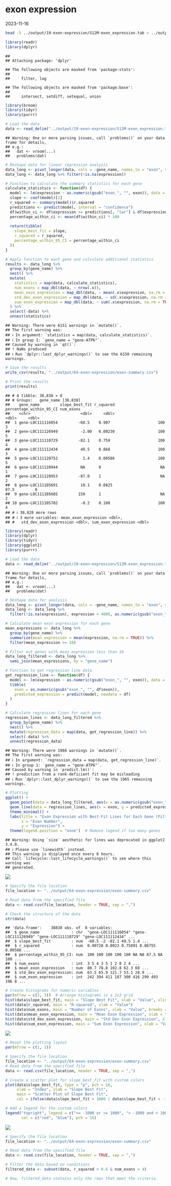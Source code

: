 exon expression
================
2023-11-16

``` bash
head -5 ../output/19-exon-expression/S12M-exon_expression.tab > ../output/19-exon-expression/HEAD5-S12M-exon_expression.tab
```

``` r
library(readr)
library(dplyr)
```

    ## 
    ## Attaching package: 'dplyr'

    ## The following objects are masked from 'package:stats':
    ## 
    ##     filter, lag

    ## The following objects are masked from 'package:base':
    ## 
    ##     intersect, setdiff, setequal, union

``` r
library(broom)
library(tidyr)
library(purrr)

# Load the data
data <- read_delim("../output/19-exon-expression/S12M-exon_expression.tab", "\t", escape_double = FALSE, col_types = cols(), trim_ws = TRUE)
```

    ## Warning: One or more parsing issues, call `problems()` on your data frame for details,
    ## e.g.:
    ##   dat <- vroom(...)
    ##   problems(dat)

``` r
# Reshape data for linear regression analysis
data_long <- pivot_longer(data, cols = -gene_name, names_to = "exon", values_to = "expression")
data_long <- data_long %>% filter(!is.na(expression))

# Function to calculate the summary statistics for each gene
calculate_statistics <- function(df) {
  model <- lm(expression ~ as.numeric(gsub("exon_", "", exon)), data = df)
  slope <- coef(model)[2]
  r_squared <- summary(model)$r.squared
  predictions <- predict(model, interval = "confidence")
  df$within_ci <- df$expression >= predictions[, "lwr"] & df$expression <= predictions[, "upr"]
  percentage_within_ci <- mean(df$within_ci) * 100
  
  return(tibble(
    slope_best_fit = slope,
    r_squared = r_squared,
    percentage_within_95_CI = percentage_within_ci
  ))
}

# Apply function to each gene and calculate additional statistics
results <- data_long %>%
  group_by(gene_name) %>%
  nest() %>%
  mutate(
    statistics = map(data, calculate_statistics),
    num_exons = map_dbl(data, ~ nrow(.x)),
    mean_exon_expression = map_dbl(data, ~ mean(.x$expression, na.rm = TRUE)),
    std_dev_exon_expression = map_dbl(data, ~ sd(.x$expression, na.rm = TRUE)),
    sum_exon_expression = map_dbl(data, ~ sum(.x$expression, na.rm = TRUE))
  ) %>%
  select(-data) %>%
  unnest(statistics)
```

    ## Warning: There were 6151 warnings in `mutate()`.
    ## The first warning was:
    ## ℹ In argument: `statistics = map(data, calculate_statistics)`.
    ## ℹ In group 1: `gene_name = "gene-ATP6"`.
    ## Caused by warning in `qt()`:
    ## ! NaNs produced
    ## ℹ Run `dplyr::last_dplyr_warnings()` to see the 6150 remaining warnings.

``` r
# Save the results
write_csv(results, "../output/64-exon-expression/exon-summary.csv")

# Print the results
print(results)
```

    ## # A tibble: 38,838 × 8
    ## # Groups:   gene_name [38,838]
    ##    gene_name         slope_best_fit r_squared percentage_within_95_CI num_exons
    ##    <chr>                      <dbl>     <dbl>                   <dbl>     <dbl>
    ##  1 gene-LOC111116054         -60.5    0.907                     100           3
    ##  2 gene-LOC111126949          -2.00   0.00230                   100           5
    ##  3 gene-LOC111110729         -82.1    0.759                     100           4
    ##  4 gene-LOC111112434          49.5    0.868                     100           3
    ##  5 gene-LOC111120752           1.4    0.00586                   100           5
    ##  6 gene-LOC111128944          NA      0                          NA           1
    ##  7 gene-LOC111128953         -87.0    1                          NA           2
    ##  8 gene-LOC111105691          10.1    0.0825                     87.5         8
    ##  9 gene-LOC111105685         150      1                          NA           2
    ## 10 gene-LOC111105702          -0.2    0.100                     100           4
    ## # ℹ 38,828 more rows
    ## # ℹ 3 more variables: mean_exon_expression <dbl>,
    ## #   std_dev_exon_expression <dbl>, sum_exon_expression <dbl>

``` r
library(readr)
library(dplyr)
library(tidyr)
library(ggplot2)
library(purrr)

# Load the data
data <- read_delim("../output/19-exon-expression/S12M-exon_expression.tab", "\t", escape_double = FALSE, col_types = cols(), trim_ws = TRUE)
```

    ## Warning: One or more parsing issues, call `problems()` on your data frame for details,
    ## e.g.:
    ##   dat <- vroom(...)
    ##   problems(dat)

``` r
# Reshape data for analysis
data_long <- pivot_longer(data, cols = -gene_name, names_to = "exon", values_to = "expression")
data_long <- data_long %>% 
  filter(!is.na(expression), expression < 4000, as.numeric(gsub("exon_", "", exon)) < 100)

# Calculate mean exon expression for each gene
mean_expressions <- data_long %>%
  group_by(gene_name) %>%
  summarize(mean_expression = mean(expression, na.rm = TRUE)) %>%
  filter(mean_expression >= 10)

# Filter out genes with mean expression less than 10
data_long_filtered <- data_long %>% 
  semi_join(mean_expressions, by = "gene_name")

# Function to get regression line data
get_regression_line <- function(df) {
  model <- lm(expression ~ as.numeric(gsub("exon_", "", exon)), data = df)
  tibble(
    exon = as.numeric(gsub("exon_", "", df$exon)),
    predicted_expression = predict(model, newdata = df)
  )
}

# Calculate regression lines for each gene
regression_lines <- data_long_filtered %>%
  group_by(gene_name) %>%
  nest() %>%
  mutate(regression_data = map(data, get_regression_line)) %>%
  select(-data) %>%
  unnest(regression_data)
```

    ## Warning: There were 1966 warnings in `mutate()`.
    ## The first warning was:
    ## ℹ In argument: `regression_data = map(data, get_regression_line)`.
    ## ℹ In group 1: `gene_name = "gene-ATP6"`.
    ## Caused by warning in `predict.lm()`:
    ## ! prediction from a rank-deficient fit may be misleading
    ## ℹ Run `dplyr::last_dplyr_warnings()` to see the 1965 remaining warnings.

``` r
# Plotting
ggplot() +
  geom_point(data = data_long_filtered, aes(x = as.numeric(gsub("exon_", "", exon)), y = expression, color = gene_name), alpha = 0.5) +
  geom_line(data = regression_lines, aes(x = exon, y = predicted_expression, color = gene_name), size = 1) +
  theme_minimal() +
  labs(title = "Exon Expression with Best-Fit Lines for Each Gene (Filtered Data)",
       x = "Exon Number",
       y = "Expression") +
  theme(legend.position = "none")  # Remove legend if too many genes
```

    ## Warning: Using `size` aesthetic for lines was deprecated in ggplot2 3.4.0.
    ## ℹ Please use `linewidth` instead.
    ## This warning is displayed once every 8 hours.
    ## Call `lifecycle::last_lifecycle_warnings()` to see where this warning was
    ## generated.

![](64-exon-expression_files/figure-gfm/unnamed-chunk-3-1.png)<!-- -->

``` r
# Specify the file location
file_location <- "../output/64-exon-expression/exon-summary.csv"

# Read data from the specified file
data <- read.csv(file_location, header = TRUE, sep = ",")

# Check the structure of the data
str(data)
```

    ## 'data.frame':    38838 obs. of  8 variables:
    ##  $ gene_name              : chr  "gene-LOC111116054" "gene-LOC111126949" "gene-LOC111110729" "gene-LOC111112434" ...
    ##  $ slope_best_fit         : num  -60.5 -2 -82.1 49.5 1.4 ...
    ##  $ r_squared              : num  0.90728 0.0023 0.75891 0.86755 0.00586 ...
    ##  $ percentage_within_95_CI: num  100 100 100 100 100 NA NA 87.5 NA 100 ...
    ##  $ num_exons              : int  3 5 4 3 5 1 2 8 2 4 ...
    ##  $ mean_exon_expression   : num  80.7 78.8 102.8 62.3 60 ...
    ##  $ std_dev_exon_expression: num  63.5 65.9 121.7 53.1 28.9 ...
    ##  $ sum_exon_expression    : int  242 394 411 187 300 416 299 493 196 8 ...

``` r
# Create histograms for numeric variables
par(mfrow = c(2, 3))  # Arrange histograms in a 2x3 grid
hist(data$slope_best_fit, main = "Slope Best Fit", xlab = "Value", xlim = c(-200, 200), breaks = 2000)
hist(data$r_squared, main = "R-squared", xlab = "Value")
hist(data$num_exons, main = "Number of Exons", xlab = "Value", breaks = 100)
hist(data$mean_exon_expression, main = "Mean Exon Expression", xlab = "Value", breaks = 100, xlim = c(0, 1000))
hist(data$std_dev_exon_expression, main = "Std Dev Exon Expression", xlab = "Value", breaks = 100, xlim = c(0, 1000))
hist(data$sum_exon_expression, main = "Sum Exon Expression", xlab = "Value", breaks = 1000, xlim = c(0, 1000))
```

![](64-exon-expression_files/figure-gfm/unnamed-chunk-4-1.png)<!-- -->

``` r
# Reset the plotting layout
par(mfrow = c(1, 1))
```

``` r
# Specify the file location
file_location <- "../output/64-exon-expression/exon-summary.csv"
# Read data from the specified file
data <- read.csv(file_location, header = TRUE, sep = ",")

# Create a scatter plot for slope_best_fit with custom colors
plot(data$slope_best_fit, type = "p", pch = 16, 
     xlab = "Index", ylab = "Slope Best Fit", 
     main = "Scatter Plot of Slope Best Fit",
     col = ifelse(data$slope_best_fit > 1000 | data$slope_best_fit < -1000, "red", "blue"))

# Add a legend for the custom colors
legend("topright", legend = c("<= -1000 or >= 1000", "> -1000 and < 1000"), 
       col = c("red", "blue"), pch = 16)
```

![](64-exon-expression_files/figure-gfm/unnamed-chunk-5-1.png)<!-- -->

``` r
# Specify the file location
file_location <- "../output/64-exon-expression/exon-summary.csv"

# Read data from the specified file
data <- read.csv(file_location, header = TRUE, sep = ",")

# Filter the data based on conditions
filtered_data <- subset(data, r_squared > 0.6 & num_exons > 4)

# Now, filtered_data contains only the rows that meet the criteria.
```
